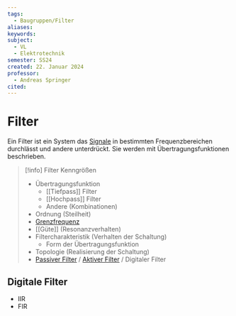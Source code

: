 ```yaml
---
tags:
  - Baugruppen/Filter
aliases: 
keywords: 
subject:
  - VL
  - Elektrotechnik
semester: SS24
created: 22. Januar 2024
professor:
  - Andreas Springer
cited:
---
```

 

# Filter

Ein Filter ist ein System das [Signale](../Systemtheorie/Signale.md) in bestimmten Frequenzbereichen durchlässt und andere  unterdrückt. Sie werden mit Übertragungsfunktionen beschrieben.

> [!info] Filter Kenngrößen
> 
> 
>
> - Übertragungsfunktion
>     - [[Tiefpass]] Filter
>     - [[Hochpass]] Filter
>     - Andere (Kombinationen)
> - Ordnung (Steilheit)
> - [Grenzfrequenz](Grenzfrequenz.md)
> - [[Güte]] (Resonanzverhalten)
> - Filtercharakteristik (Verhalten der Schaltung)
>     - Form der Übertragungsfunktion
> - Topologie (Realisierung der Schaltung)
> - [Passiver Filter](Passiver%20Filter.md) / [Aktiver Filter](Aktiver%20Filter.md) / Digitaler Filter
> 
## Digitale Filter

- IIR
- FIR